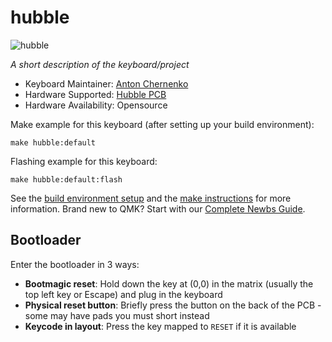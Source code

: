 # hubble

![hubble](https://i.imgur.com/buTSdUq.jpg)

*A short description of the keyboard/project*

* Keyboard Maintainer: [Anton Chernenko](https://github.com/ch3rny)
* Hardware Supported: [Hubble PCB](https://github.com/ch3rny/hubble-keyboard)
* Hardware Availability: Opensource

Make example for this keyboard (after setting up your build environment):

    make hubble:default

Flashing example for this keyboard:

    make hubble:default:flash

See the [build environment setup](https://docs.qmk.fm/#/getting_started_build_tools) and the [make instructions](https://docs.qmk.fm/#/getting_started_make_guide) for more information. Brand new to QMK? Start with our [Complete Newbs Guide](https://docs.qmk.fm/#/newbs).

## Bootloader

Enter the bootloader in 3 ways:

* **Bootmagic reset**: Hold down the key at (0,0) in the matrix (usually the top left key or Escape) and plug in the keyboard
* **Physical reset button**: Briefly press the button on the back of the PCB - some may have pads you must short instead
* **Keycode in layout**: Press the key mapped to `RESET` if it is available
